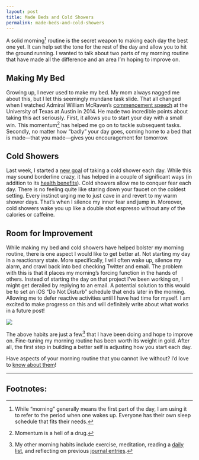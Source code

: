 ```yaml
---
layout: post
title: Made Beds and Cold Showers
permalink: made-beds-and-cold-showers
---
```


A solid morning[^1] routine is the secret weapon to making each day the best one yet. It can help set the tone for the rest of the day and allow you to hit the ground running. I wanted to talk about two parts of my morning routine that have made all the difference and an area I’m hoping to improve on.

## Making My Bed

Growing up, I never used to make my bed. My mom always nagged me about this, but I let this seemingly mundane task slide. That all changed when I watched Admiral William McRaven’s [commencement speech](https://youtu.be/pxBQLFLei70?t=4m43s) at the University of Texas at Austin in 2014. He made two incredible points about taking this act seriously. First, it allows you to start your day with a small win. This momentum[^2] has helped me go on to tackle subsequent tasks. Secondly, no matter how “badly” your day goes, coming home to a bed that is made—that you made—gives you encouragement for tomorrow.

## Cold Showers

Last week, I started a [new goal](https://www.coach.me/plans/944-cold-shower) of taking a cold shower each day. While this may sound borderline crazy, it has helped in a couple of significant ways (in addition to its [health benefits](https://duckduckgo.com/?q=health+benefits+of+cold+showers)). Cold showers allow me to conquer fear each day. There is no feeling quite like staring down your faucet on the coldest setting. Every instinct urging me to just cave in and revert to my warm shower days. That’s when I silence my inner fear and jump in. Moreover, cold showers wake you up like a double shot espresso without any of the calories or caffeine.

## Room for Improvement

While making my bed and cold showers have helped bolster my morning routine, there is one aspect I would like to get better at. Not starting my day in a reactionary state. More specifically, I will often wake up, silence my alarm, and crawl back into bed checking Twitter and email. The problem with this is that it places my morning’s forcing function in the hands of others. Instead of starting the day on that project I’ve been working on, I might get derailed by replying to an email. A potential solution to this would be to set an iOS “Do Not Disturb” schedule that ends later in the morning. Allowing me to defer reactive activities until I have had time for myself. I am excited to make progress on this and will definitely write about what works in a future post!

![](/public/images/dnd.png)

The above habits are just a few[^3] that I have been doing and hope to improve on. Fine-tuning my morning routine has been worth its weight in gold. After all, the first step in building a better self is adjusting how you start each day.

Have aspects of your morning routine that you cannot live without? I’d love to [know about them](https://twitter.com/jasdev)!

---

## Footnotes:

[^1]: While “morning” generally means the first part of the day, I am using it to refer to the period when one wakes up. Everyone has their own sleep schedule that fits their needs.

[^2]: Momentum is a hell of a drug.

[^3]: My other morning habits include exercise, meditation, reading a [daily list](/daily-list), and reflecting on previous [journal entries](/small-moments).
